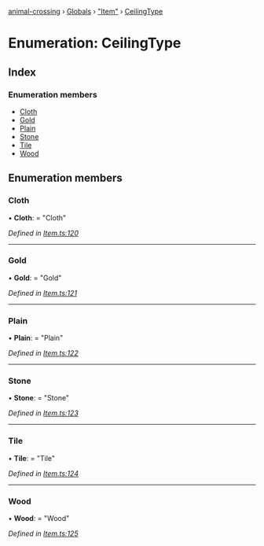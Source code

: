[animal-crossing](../README.md) › [Globals](../globals.md) › ["Item"](../modules/_item_.md) › [CeilingType](_item_.ceilingtype.md)

# Enumeration: CeilingType

## Index

### Enumeration members

* [Cloth](_item_.ceilingtype.md#cloth)
* [Gold](_item_.ceilingtype.md#gold)
* [Plain](_item_.ceilingtype.md#plain)
* [Stone](_item_.ceilingtype.md#stone)
* [Tile](_item_.ceilingtype.md#tile)
* [Wood](_item_.ceilingtype.md#wood)

## Enumeration members

###  Cloth

• **Cloth**: = "Cloth"

*Defined in [Item.ts:120](https://github.com/Norviah/animal-crossing/blob/fbef868/module/types/Item.ts#L120)*

___

###  Gold

• **Gold**: = "Gold"

*Defined in [Item.ts:121](https://github.com/Norviah/animal-crossing/blob/fbef868/module/types/Item.ts#L121)*

___

###  Plain

• **Plain**: = "Plain"

*Defined in [Item.ts:122](https://github.com/Norviah/animal-crossing/blob/fbef868/module/types/Item.ts#L122)*

___

###  Stone

• **Stone**: = "Stone"

*Defined in [Item.ts:123](https://github.com/Norviah/animal-crossing/blob/fbef868/module/types/Item.ts#L123)*

___

###  Tile

• **Tile**: = "Tile"

*Defined in [Item.ts:124](https://github.com/Norviah/animal-crossing/blob/fbef868/module/types/Item.ts#L124)*

___

###  Wood

• **Wood**: = "Wood"

*Defined in [Item.ts:125](https://github.com/Norviah/animal-crossing/blob/fbef868/module/types/Item.ts#L125)*
